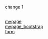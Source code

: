 <!DOCTYPE html>
<html>

<head>
    <title>My Websites!</title>
    <!-- Bootstrap core CSS -->
    <link rel="stylesheet" href="https://stackpath.bootstrapcdn.com/bootstrap/4.2.1/css/bootstrap.min.css" integrity="sha384-GJzZqFGwb1QTTN6wy59ffF1BuGJpLSa9DkKMp0DgiMDm4iYMj70gZWKYbI706tWS" crossorigin="anonymous">
    <link href="../resources/css/my_style.css" rel="stylesheet">
</head>

<body>
    <p>change 1<p>
    <br>
    <a href="/master/o/mypage.html">mypage</a>
    <br>
    <a href="mypage_bootstrap.HTML">mypage_bootstrap</a>
    <br>
    <a href="https://github.com/daca3148/hw1.github.io/blob/master/form.HTML">form</a>

</body>

</html>
